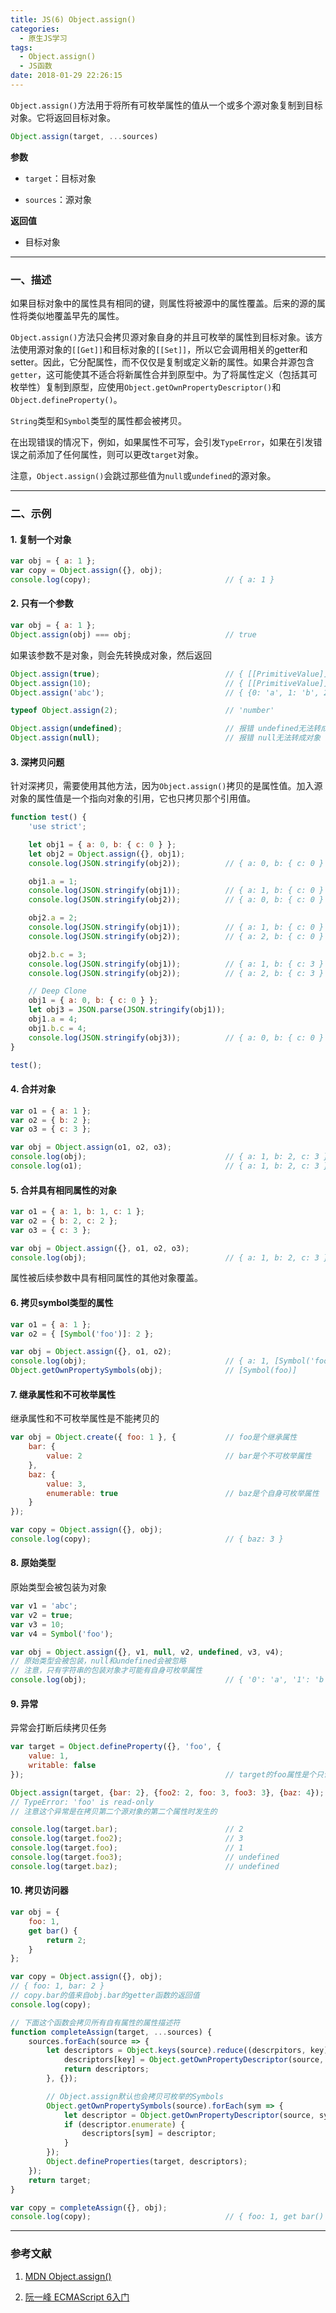 ```yaml
---
title: JS(6) Object.assign()
categories:
  - 原生JS学习
tags:
  - Object.assign()
  - JS函数
date: 2018-01-29 22:26:15
---
```



`Object.assign()`方法用于将所有可枚举属性的值从一个或多个源对象复制到目标对象。它将返回目标对象。

<!-- More -->

```js
Object.assign(target, ...sources)
```

**参数**

* `target`：目标对象

* `sources`：源对象

**返回值**

* 目标对象

---

### 一、描述

如果目标对象中的属性具有相同的键，则属性将被源中的属性覆盖。后来的源的属性将类似地覆盖早先的属性。

`Object.assign()`方法只会拷贝源对象自身的并且可枚举的属性到目标对象。该方法使用源对象的`[[Get]]`和目标对象的`[[Set]]`，所以它会调用相关的getter和setter。因此，它分配属性，而不仅仅是复制或定义新的属性。如果合并源包含`getter`，这可能使其不适合将新属性合并到原型中。为了将属性定义（包括其可枚举性）复制到原型，应使用`Object.getOwnPropertyDescriptor()`和`Object.defineProperty()`。

`String`类型和`Symbol`类型的属性都会被拷贝。

在出现错误的情况下，例如，如果属性不可写，会引发`TypeError`，如果在引发错误之前添加了任何属性，则可以更改`target`对象。

注意，`Object.assign()`会跳过那些值为`null`或`undefined`的源对象。

---

### 二、示例

#### 1. 复制一个对象

```js
var obj = { a: 1 };
var copy = Object.assign({}, obj);
console.log(copy);                              // { a: 1 }
```

#### 2. 只有一个参数

```js
var obj = { a: 1 };
Object.assign(obj) === obj;                     // true
```

如果该参数不是对象，则会先转换成对象，然后返回

```js
Object.assign(true);                            // { [[PrimitiveValue]]: true }
Object.assign(10);                              // { [[PrimitiveValue]]: 10 }
Object.assign('abc');                           // { {0: 'a', 1: 'b', 2: 'c', length: 3, [[PrimitiveValue]]: 'abc'}}

typeof Object.assign(2);                        // 'number'

Object.assign(undefined);                       // 报错 undefined无法转成对象
Object.assign(null);                            // 报错 null无法转成对象
```

#### 3. 深拷贝问题

针对深拷贝，需要使用其他方法，因为`Object.assign()`拷贝的是属性值。加入源对象的属性值是一个指向对象的引用，它也只拷贝那个引用值。

```js
function test() {
    'use strict';

    let obj1 = { a: 0, b: { c: 0 } };
    let obj2 = Object.assign({}, obj1);
    console.log(JSON.stringify(obj2));          // { a: 0, b: { c: 0 } }

    obj1.a = 1;
    console.log(JSON.stringify(obj1));          // { a: 1, b: { c: 0 } }
    console.log(JSON.stringify(obj2));          // { a: 0, b: { c: 0 } }

    obj2.a = 2;
    console.log(JSON.stringify(obj1));          // { a: 1, b: { c: 0 } }
    console.log(JSON.stringify(obj2));          // { a: 2, b: { c: 0 } }

    obj2.b.c = 3;
    console.log(JSON.stringify(obj1));          // { a: 1, b: { c: 3 } }
    console.log(JSON.stringify(obj2));          // { a: 2, b: { c: 3 } }

    // Deep Clone
    obj1 = { a: 0, b: { c: 0 } };
    let obj3 = JSON.parse(JSON.stringify(obj1));
    obj1.a = 4;
    obj1.b.c = 4;
    console.log(JSON.stringify(obj3));          // { a: 0, b: { c: 0 } }
}

test();
```

#### 4. 合并对象

```js
var o1 = { a: 1 };
var o2 = { b: 2 };
var o3 = { c: 3 };

var obj = Object.assign(o1, o2, o3);
console.log(obj);                               // { a: 1, b: 2, c: 3 }
console.log(o1);                                // { a: 1, b: 2, c: 3 }，注意目标对象自身也会改变
```


#### 5. 合并具有相同属性的对象

```js
var o1 = { a: 1, b: 1, c: 1 };
var o2 = { b: 2, c: 2 };
var o3 = { c: 3 };

var obj = Object.assign({}, o1, o2, o3);
console.log(obj);                               // { a: 1, b: 2, c: 3 }
```

属性被后续参数中具有相同属性的其他对象覆盖。

#### 6. 拷贝symbol类型的属性

```js
var o1 = { a: 1 };
var o2 = { [Symbol('foo')]: 2 };

var obj = Object.assign({}, o1, o2);
console.log(obj);                               // { a: 1, [Symbol('foo')]: 2 }
Object.getOwnPropertySymbols(obj);              // [Symbol(foo)]
```

#### 7. 继承属性和不可枚举属性

继承属性和不可枚举属性是不能拷贝的

```js
var obj = Object.create({ foo: 1 }, {           // foo是个继承属性
    bar: {
        value: 2                                // bar是个不可枚举属性
    },
    baz: {
        value: 3,
        enumerable: true                        // baz是个自身可枚举属性
    }
});

var copy = Object.assign({}, obj);
console.log(copy);                              // { baz: 3 }
```

#### 8. 原始类型

原始类型会被包装为对象

```js
var v1 = 'abc';
var v2 = true;
var v3 = 10;
var v4 = Symbol('foo');

var obj = Object.assign({}, v1, null, v2, undefined, v3, v4);
// 原始类型会被包装，null和undefined会被忽略
// 注意，只有字符串的包装对象才可能有自身可枚举属性
console.log(obj);                               // { '0': 'a', '1': 'b', '2': 'c' }
```

#### 9. 异常

异常会打断后续拷贝任务

```js
var target = Object.defineProperty({}, 'foo', {
    value: 1,
    writable: false
});                                             // target的foo属性是个只读属性

Object.assign(target, {bar: 2}, {foo2: 2, foo: 3, foo3: 3}, {baz: 4});
// TypeError: 'foo' is read-only
// 注意这个异常是在拷贝第二个源对象的第二个属性时发生的

console.log(target.bar);                        // 2
console.log(target.foo2);                       // 3
console.log(target.foo);                        // 1
console.log(target.foo3);                       // undefined
console.log(target.baz);                        // undefined
```

#### 10. 拷贝访问器

```js
var obj = {
    foo: 1,
    get bar() {
        return 2;
    }
};

var copy = Object.assign({}, obj);
// { foo: 1, bar: 2 }
// copy.bar的值来自obj.bar的getter函数的返回值
console.log(copy);

// 下面这个函数会拷贝所有自有属性的属性描述符
function completeAssign(target, ...sources) {
    sources.forEach(source => {
        let descriptors = Object.keys(source).reduce((descrpitors, key) => {
            descriptors[key] = Object.getOwnPropertyDescriptor(source, key);
            return descriptors;
        }, {});

        // Object.assign默认也会拷贝可枚举的Symbols
        Object.getOwnPropertySymbols(source).forEach(sym => {
            let descriptor = Object.getOwnPropertyDescriptor(source, sym);
            if (descriptor.enumerate) {
                descriptors[sym] = descriptor;
            }
        });
        Object.defineProperties(target, descriptors);
    });
    return target;
}

var copy = completeAssign({}, obj);
console.log(copy);                              // { foo: 1, get bar() { return 2; } }
```

---

### 参考文献

1. [MDN Object.assign()](https://developer.mozilla.org/zh-CN/docs/Web/JavaScript/Reference/Global_Objects/Object/assign)

2. [阮一峰 ECMAScript 6入门](http://es6.ruanyifeng.com/#docs/object#Object-assign)